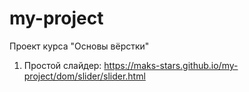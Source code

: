 # my-project
Проект курса "Основы вёрстки"
1. Простой слайдер: https://maks-stars.github.io/my-project/dom/slider/slider.html
